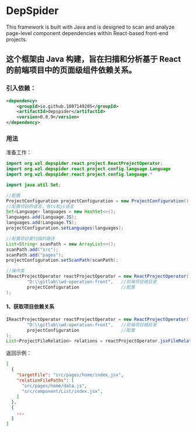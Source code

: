 # DepSpider
This framework is built with Java and is designed to scan and analyze page-level component dependencies within React-based front-end projects.

这个框架由 Java 构建，旨在扫描和分析基于 React 的前端项目中的页面级组件依赖关系。
---

### 引入依赖：

```xml
<dependency>
    <groupId>io.github.1807149205</groupId>
    <artifactId>depspider</artifactId>
    <version>0.0.9</version>
</dependency>
```

### 用法
准备工作：
```java
import org.wzl.depspider.react.project.ReactProjectOperator;
import org.wzl.depspider.react.project.config.language.Language
import org.wzl.depspider.react.project.config.language.*

import java.util.Set;

//配置
ProjectConfiguration projectConfiguration = new ProjectConfiguration();
//配置项目的语言，有ts和js语言
Set<Language> languages = new HashSet<>();
languages.add(Language.JS);
languages.add(Language.TS);
projectConfiguration.setLanguages(languages);

//配置项目要扫描的路径
List<String> scanPath = new ArrayList<>();
scanPath.add("src");
scanPath.add("pages");
projectConfiguration.setScanPath(scanPath);

//操作类
IReactProjectOperator reactProjectOperator = new ReactProjectOperator(
        "D:\\gitlab\\wd-operation-front",   //前端项目根目录
        projectConfiguration                //配置
);

```
#### 1、获取项目依赖关系
```java
IReactProjectOperator reactProjectOperator = new ReactProjectOperator(
        "D:\\gitlab\\wd-operation-front",   //前端项目根目录
        projectConfiguration                //配置
);
List<ProjectFileRelation> relations = reactProjectOperator.jsxFileRelation();
```
返回示例：
```json
[
  {
    "targetFile": "src/pages/home/index.jsx",
    "relationFilePaths": [
      "src/pages/home/data.js",
      "src/component/List/index.jsx",
    ]
  },
  {
    ...
  }
]
```